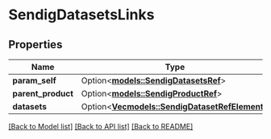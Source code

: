 # SendigDatasetsLinks

## Properties

Name | Type | Description | Notes
------------ | ------------- | ------------- | -------------
**param_self** | Option<[**models::SendigDatasetsRef**](SendigDatasetsRef.md)> |  | [optional]
**parent_product** | Option<[**models::SendigProductRef**](SendigProductRef.md)> |  | [optional]
**datasets** | Option<[**Vec<models::SendigDatasetRefElement>**](SendigDatasetRefElement.md)> |  | [optional]

[[Back to Model list]](../README.md#documentation-for-models) [[Back to API list]](../README.md#documentation-for-api-endpoints) [[Back to README]](../README.md)


